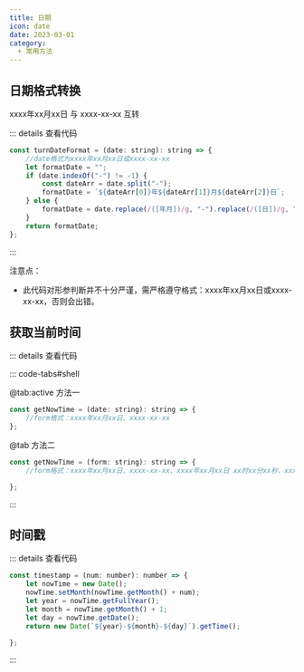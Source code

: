 ```yaml
---
title: 日期
icon: date
date: 2023-03-01
category:
  + 常用方法
---
```


## 日期格式转换

xxxx年xx月xx日 与 xxxx-xx-xx 互转

::: details 查看代码

```javascript
const turnDateFormat = (date: string): string => {
    //date格式为xxxx年xx月xx日或xxxx-xx-xx
    let formatDate = "";
    if (date.indexOf("-") != -1) {
        const dateArr = date.split("-");
        formatDate = `${dateArr[0]}年${dateArr[1]}月${dateArr[2]}日`;
    } else {
        formatDate = date.replace(/([年月])/g, "-").replace(/([日])/g, "");
    }
    return formatDate;
};
```

:::

注意点：
* 此代码对形参判断并不十分严谨，需严格遵守格式：xxxx年xx月xx日或xxxx-xx-xx，否则会出错。

## 获取当前时间

::: details 查看代码

::: code-tabs#shell

@tab:active 方法一

```javascript
const getNowTime = (date: string): string => {
    //form格式：xxxx年xx月xx日、xxxx-xx-xx
};
```

@tab 方法二

```javascript
const getNowTime = (form: string): string => {
    //form格式：xxxx年xx月xx日、xxxx-xx-xx、xxxx年xx月xx日 xx时xx分xx秒、xxxx-xx-xx xx:xx:xx

};
```

:::

## 时间戳

::: details 查看代码

```javascript
const timestamp = (num: number): number => {
    let nowTime = new Date();
    nowTime.setMonth(nowTime.getMonth() + num);
    let year = nowTime.getFullYear();
    let month = nowTime.getMonth() + 1;
    let day = nowTime.getDate();
    return new Date(`${year}-${month}-${day}`).getTime();

};
```

:::
